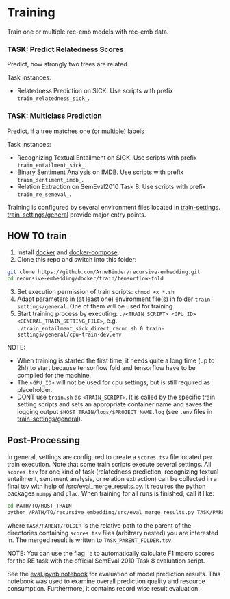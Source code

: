 # Training

Train one or multiple rec-emb models with rec-emb data.

### TASK: Predict Relatedness Scores

Predict, how strongly two trees are related.

Task instances:
 * Relatedness Prediction on SICK. Use scripts with prefix `train_relatedness_sick_`.

### TASK: Multiclass Prediction

Predict, if a tree matches one (or multiple) labels

Task instances:
 * Recognizing Textual Entailment on SICK. Use scripts with prefix `train_entailment_sick_`.
 * Binary Sentiment Analysis on IMDB. Use scripts with prefix `train_sentiment_imdb_`.
 * Relation Extraction on SemEval2010 Task 8. Use scripts with prefix `train_re_semeval_`.

Training is configured by several environment files located in
[train-settings](train-settings). [train-settings/general](train-settings/general)
provide major entry points.

## HOW TO train

1. Install [docker](https://docs.docker.com/) and [docker-compose](https://docs.docker.com/compose/).
2. Clone this repo and switch into this folder:
```bash
git clone https://github.com/ArneBinder/recursive-embedding.git
cd recursive-embedding/docker/train/tensorflow-fold
```
3. Set execution permission of train scripts: `chmod +x *.sh`
4. Adapt parameters in (at least one) environment file(s) in folder `train-settings/general`.
One of them will be used for training.
5. Start training process by executing: `./<TRAIN_SCRIPT> <GPU_ID> <GENERAL_TRAIN_SETTING_FILE>`,
e.g. `./train_entailment_sick_direct_recnn.sh 0 train-settings/general/cpu-train-dev.env`

NOTE:
 * When training is started the first time, it needs quite a long time (up to 2h!) to start
 because tensorflow fold and tensorflow have to be compiled for the machine.
 * The `<GPU_ID>` will not be used for cpu settings, but is still required as placeholder.
 * DONT use `train.sh` as `<TRAIN_SCRIPT>`. It is called by the specific train setting
 scripts and sets an appropriate container name and saves the logging output
 `$HOST_TRAIN/logs/$PROJECT_NAME.log` (see `.env` files in [train-settings/general](train-settings/general)).

## Post-Processing

In general, settings are configured to create a `scores.tsv` file located per train execution.
Note that some train scripts execute several settings. All `scores.tsv` for one kind of
task (relatedness prediction, recognizing textual entailment, sentiment analysis, or relation
extraction) can be collected in a final tsv with help of
[/src/eval_merge_results.py](/src/eval_merge_results.py). It requires the python packages
`numpy` and `plac`. When training for all runs is finished, call it like:

```bash
cd PATH/TO/HOST_TRAIN
python /PATH/TO/recursive_embedding/src/eval_merge_results.py TASK/PARENT/FOLDER
```
where `TASK/PARENT/FOLDER` is the relative path to the parent of the directories
containing `scores.tsv` files (arbitrary nested) you are interested in. The merged
result is written to `TASK_PARENT_FOLDER.tsv`.

NOTE: You can use the flag `-e` to automatically calculate F1 macro scores for
the RE task with the official SemEval 2010 Task 8 evaluation script.

See the [eval.ipynb notebook](../../../DT/experiments/eval.ipynb) for
evaluation of model prediction results. This notebook was used to examine
overall prediction quality and resource consumption. Furthermore, it
contains record wise result evaluation.


